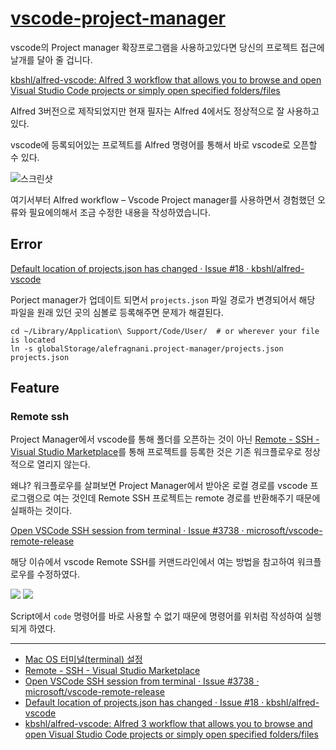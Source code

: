 # [vscode-project-manager](https://github.com/hansanghyeon-alfred/vscode-project-manager)

vscode의 Project manager 확장프로그램을 사용하고있다면 당신의 프로젝트 접근에 날개를 달아 줄 겁니다.

[kbshl/alfred-vscode: Alfred 3 workflow that allows you to browse and open Visual Studio Code projects or simply open specified folders/files](https://github.com/kbshl/alfred-vscode#readme)

Alfred 3버전으로 제작되었지만 현재 필자는 Alfred 4에서도 정상적으로 잘 사용하고있다.

vscode에 등록되어있는 프로젝트를 Alfred 명령어를 통해서 바로 vscode로 오픈할 수 있다.

![스크린샷](image/screenshot.png)

여기서부터 Alfred workflow – Vscode Project manager를 사용하면서 경험했던 오류와 필요에의해서 조금 수정한 내용을 작성하였습니다.

## Error

[Default location of projects.json has changed · Issue #18 · kbshl/alfred-vscode](https://github.com/kbshl/alfred-vscode/issues/18)

Porject manager가 업데이트 되면서 `projects.json` 파일 경로가 변경되어서 해당 파일을 원래 있던 곳의 심볼로 등록해주면 문제가 해결된다.

```
cd ~/Library/Application\ Support/Code/User/  # or wherever your file is located
ln -s globalStorage/alefragnani.project-manager/projects.json projects.json
```

## Feature

### Remote ssh

Project Manager에서 vscode를 통해 폴더를 오픈하는 것이 아닌 [Remote - SSH - Visual Studio Marketplace](https://marketplace.visualstudio.com/items?itemName=ms-vscode-remote.remote-ssh)를 통해 프로젝트를 등록한 것은 기존 워크플로우로 정상적으로 열리지 않는다.

왜냐? 워크플로우를 살펴보면 Project Manager에서 받아온 로컬 경로를 vscode 프로그램으로 여는 것인데 Remote SSH 프로젝트는 remote 경로를 반환해주기 때문에 실패하는 것이다.

[Open VSCode SSH session from terminal · Issue #3738 · microsoft/vscode-remote-release](https://github.com/microsoft/vscode-remote-release/issues/3738)

해당 이슈에서 vscode Remote SSH를 커맨드라인에서 여는 방법을 참고하여 워크플로우를 수정하였다.

![](image/스크린샷-2021-11-05-오전-11.41.08.png)
![](image/스크린샷-2021-11-05-오전-11.41.14.png)

Script에서 `code` 명령어를 바로 사용할 수 없기 때문에 명령어를 위처럼 작성하여 실행되게 하였다.

---

- [Mac OS 터미널(terminal) 설정](https://velog.io/@nmy0502/Mac-OS-%ED%84%B0%EB%AF%B8%EB%84%90terminal-%EC%84%A4%EC%A0%95)
- [Remote - SSH - Visual Studio Marketplace](https://marketplace.visualstudio.com/items?itemName=ms-vscode-remote.remote-ssh)
- [Open VSCode SSH session from terminal · Issue #3738 · microsoft/vscode-remote-release](https://github.com/microsoft/vscode-remote-release/issues/3738)
- [Default location of projects.json has changed · Issue #18 · kbshl/alfred-vscode](https://github.com/kbshl/alfred-vscode/issues/18)
- [kbshl/alfred-vscode: Alfred 3 workflow that allows you to browse and open Visual Studio Code projects or simply open specified folders/files](https://github.com/kbshl/alfred-vscode#readme)